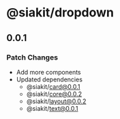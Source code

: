 # @siakit/dropdown

## 0.0.1

### Patch Changes

- Add more components
- Updated dependencies
  - @siakit/card@0.0.1
  - @siakit/core@0.0.2
  - @siakit/layout@0.0.2
  - @siakit/text@0.0.1
